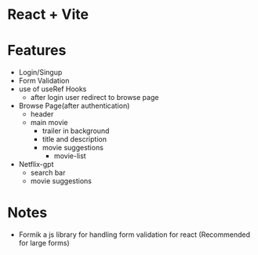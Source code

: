 # React + Vite

# Features
 - Login/Singup 
 - Form Validation
 - use of useRef Hooks
   - after login user redirect to browse page
 - Browse Page(after authentication)
     - header
     - main movie
       - trailer in background
       - title and description
       - movie suggestions
         - movie-list
 - Netflix-gpt
   - search bar
   - movie suggestions



# Notes
- Formik a js library for handling form validation for react (Recommended for large forms)